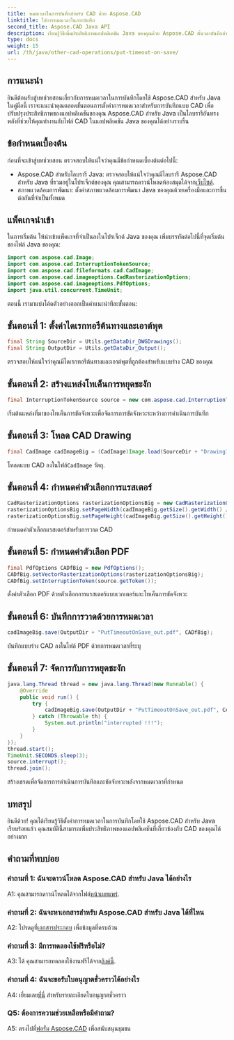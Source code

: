 ```yaml
---
title: หมดเวลาในการบันทึกสำหรับ CAD ด้วย Aspose.CAD
linktitle: ใส่การหมดเวลาในการบันทึก
second_title: Aspose.CAD Java API
description: เรียนรู้วิธีเพิ่มประสิทธิภาพแอปพลิเคชัน Java ของคุณด้วย Aspose.CAD ตั้งเวลาบันทึกสำหรับแบบร่าง CAD ปฏิบัติตามคำแนะนำทีละขั้นตอนของเรา
type: docs
weight: 15
url: /th/java/other-cad-operations/put-timeout-on-save/
---
```

## การแนะนำ

ยินดีต้อนรับสู่บทช่วยสอนเกี่ยวกับการหมดเวลาในการบันทึกโดยใช้ Aspose.CAD สำหรับ Java ในคู่มือนี้ เราจะแนะนำคุณตลอดขั้นตอนการตั้งค่าการหมดเวลาสำหรับการบันทึกแบบ CAD เพื่อปรับปรุงประสิทธิภาพของแอปพลิเคชันของคุณ Aspose.CAD สำหรับ Java เป็นไลบรารีอันทรงพลังที่ช่วยให้คุณทำงานกับไฟล์ CAD ในแอปพลิเคชัน Java ของคุณได้อย่างราบรื่น

## ข้อกำหนดเบื้องต้น

ก่อนที่จะเข้าสู่บทช่วยสอน ตรวจสอบให้แน่ใจว่าคุณมีข้อกำหนดเบื้องต้นต่อไปนี้:
-  Aspose.CAD สำหรับไลบรารี Java: ตรวจสอบให้แน่ใจว่าคุณมีไลบรารี Aspose.CAD สำหรับ Java ที่รวมอยู่ในโปรเจ็กต์ของคุณ คุณสามารถดาวน์โหลดห้องสมุดได้จาก[เว็บไซต์](https://releases.aspose.com/cad/java/).
- สภาพแวดล้อมการพัฒนา: ตั้งค่าสภาพแวดล้อมการพัฒนา Java ของคุณด้วยเครื่องมือและการขึ้นต่อกันที่จำเป็นทั้งหมด

## แพ็คเกจนำเข้า

ในการเริ่มต้น ให้นำเข้าแพ็คเกจที่จำเป็นลงในโปรเจ็กต์ Java ของคุณ เพิ่มบรรทัดต่อไปนี้ที่จุดเริ่มต้นของไฟล์ Java ของคุณ:

```java
import com.aspose.cad.Image;
import com.aspose.cad.InterruptionTokenSource;
import com.aspose.cad.fileformats.cad.CadImage;
import com.aspose.cad.imageoptions.CadRasterizationOptions;
import com.aspose.cad.imageoptions.PdfOptions;
import java.util.concurrent.TimeUnit;
```

ตอนนี้ เรามาแบ่งโค้ดตัวอย่างออกเป็นคำแนะนำทีละขั้นตอน:

## ขั้นตอนที่ 1: ตั้งค่าไดเรกทอรีต้นทางและเอาต์พุต

```java
final String SourceDir = Utils.getDataDir_DWGDrawings();
final String OutputDir = Utils.getDataDir_Output();
```

ตรวจสอบให้แน่ใจว่าคุณมีไดเรกทอรีต้นทางและเอาต์พุตที่ถูกต้องสำหรับแบบร่าง CAD ของคุณ

## ขั้นตอนที่ 2: สร้างแหล่งโทเค็นการหยุดชะงัก

```java
final InterruptionTokenSource source = new com.aspose.cad.InterruptionTokenSource();
```

เริ่มต้นแหล่งที่มาของโทเค็นการขัดจังหวะเพื่อจัดการการขัดจังหวะระหว่างการดำเนินการบันทึก

## ขั้นตอนที่ 3: โหลด CAD Drawing

```java
final CadImage cadImageBig = (CadImage)Image.load(SourceDir + "Drawing11.dwg");
```

 โหลดแบบ CAD ลงในไฟล์`CadImage` วัตถุ.

## ขั้นตอนที่ 4: กำหนดค่าตัวเลือกการแรสเตอร์

```java
CadRasterizationOptions rasterizationOptionsBig = new CadRasterizationOptions();
rasterizationOptionsBig.setPageWidth(cadImageBig.getSize().getWidth() / 2);
rasterizationOptionsBig.setPageHeight(cadImageBig.getSize().getHeight() / 2);
```

กำหนดค่าตัวเลือกแรสเตอร์สำหรับการวาด CAD

## ขั้นตอนที่ 5: กำหนดค่าตัวเลือก PDF

```java
final PdfOptions CADfBig = new PdfOptions();
CADfBig.setVectorRasterizationOptions(rasterizationOptionsBig);
CADfBig.setInterruptionToken(source.getToken());
```

ตั้งค่าตัวเลือก PDF ด้วยตัวเลือกการแรสเตอร์แบบเวกเตอร์และโทเค็นการขัดจังหวะ

## ขั้นตอนที่ 6: บันทึกการวาดด้วยการหมดเวลา

```java
cadImageBig.save(OutputDir + "PutTimeoutOnSave_out.pdf", CADfBig);
```

บันทึกแบบร่าง CAD ลงในไฟล์ PDF ด้วยการหมดเวลาที่ระบุ

## ขั้นตอนที่ 7: จัดการกับการหยุดชะงัก

```java
java.lang.Thread thread = new java.lang.Thread(new Runnable() {
    @Override
    public void run() {
        try {
            cadImageBig.save(OutputDir + "PutTimeoutOnSave_out.pdf", CADfBig);
        } catch (Throwable th) {
            System.out.println("interrupted !!!");
        }
    }
});
thread.start();
TimeUnit.SECONDS.sleep(3);
source.interrupt();
thread.join();
```

สร้างเธรดเพื่อจัดการการดำเนินการบันทึกและขัดจังหวะหลังจากหมดเวลาที่กำหนด

## บทสรุป

ยินดีด้วย! คุณได้เรียนรู้วิธีตั้งค่าการหมดเวลาในการบันทึกโดยใช้ Aspose.CAD สำหรับ Java เรียบร้อยแล้ว คุณสมบัตินี้สามารถเพิ่มประสิทธิภาพของแอปพลิเคชันที่เกี่ยวข้องกับ CAD ของคุณได้อย่างมาก

## คำถามที่พบบ่อย

### คำถามที่ 1: ฉันจะดาวน์โหลด Aspose.CAD สำหรับ Java ได้อย่างไร

 A1: คุณสามารถดาวน์โหลดได้จากไฟล์[หน้าเผยแพร่](https://releases.aspose.com/cad/java/).

### คำถามที่ 2: ฉันจะหาเอกสารสำหรับ Aspose.CAD สำหรับ Java ได้ที่ไหน

 A2: โปรดดูที่[เอกสารประกอบ](https://reference.aspose.com/cad/java/) เพื่อข้อมูลที่ครบถ้วน

### คำถามที่ 3: มีการทดลองใช้ฟรีหรือไม่?

A3: ได้ คุณสามารถทดลองใช้งานฟรีได้จาก[ลิงค์นี้](https://releases.aspose.com/).

### คำถามที่ 4: ฉันจะขอรับใบอนุญาตชั่วคราวได้อย่างไร

 A4: เยี่ยมเลย[ที่นี่](https://purchase.aspose.com/temporary-license/) สำหรับรายละเอียดใบอนุญาตชั่วคราว

### Q5: ต้องการความช่วยเหลือหรือมีคำถาม?

 A5: ตรงไปที่[ฟอรั่ม Aspose.CAD](https://forum.aspose.com/c/cad/19) เพื่อสนับสนุนชุมชน